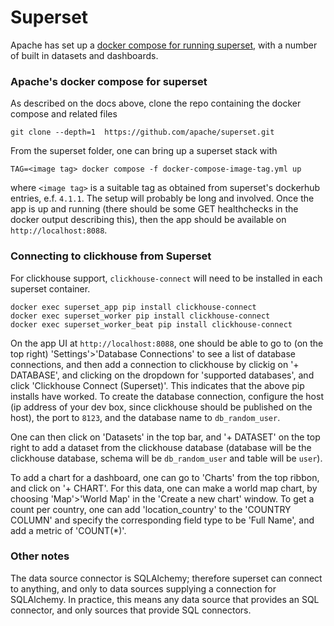 # Superset

Apache has set up a [docker compose for running superset](https://superset.apache.org/docs/installation/installing-superset-using-docker-compose/), with a number of built in datasets and dashboards.

### Apache's docker compose for superset

As described on the docs above, clone the repo containing the docker compose and related files
```
git clone --depth=1  https://github.com/apache/superset.git
```

From the superset folder, one can bring up a superset stack with
```
TAG=<image tag> docker compose -f docker-compose-image-tag.yml up
```
where `<image tag>` is a suitable tag as obtained from superset's dockerhub entries, e.f. `4.1.1`. The setup will probably be long and involved. Once the app is up and running (there should be some GET healthchecks in the docker output describing this), then the app should be available on `http://localhost:8088`.

### Connecting to clickhouse from Superset

For clickhouse support, `clickhouse-connect` will need to be installed in each superset container.
```
docker exec superset_app pip install clickhouse-connect
docker exec superset_worker pip install clickhouse-connect
docker exec superset_worker_beat pip install clickhouse-connect
```

On the app UI at `http://localhost:8088`, one should be able to go to (on the top right) 'Settings'>'Database Connections' to see a list of database connections, and then add a connection to clickhouse by clickig on '+ DATABASE', and clicking on the dropdown for 'supported databases', and click 'Clickhouse Connect (Superset)'. This indicates that the above pip installs have worked. To create the database connection, configure the host (ip address of your dev box, since clickhouse should be published on the host), the port to `8123`, and the database name to `db_random_user`.

One can then click on 'Datasets' in the top bar, and '+ DATASET' on the top right to add a dataset from the clickhouse database (database will be the clickhouse database, schema will be `db_random_user` and table will be `user`).

To add a chart for a dashboard, one can go to 'Charts' from the top ribbon, and click on '+ CHART'. For this data, one can make a world map chart, by choosing 'Map'>'World Map' in the 'Create a new chart' window. To get a count per country, one can add 'location_country' to the 'COUNTRY COLUMN' and specify the corresponding field type to be 'Full Name', and add a metric of 'COUNT(*)'.

### Other notes

The data source connector is SQLAlchemy; therefore superset can connect to anything, and only to data sources supplying a connection for SQLAlchemy. In practice, this means any data source that provides an SQL connector, and only sources that provide SQL connectors.